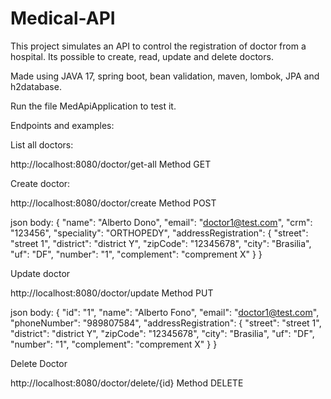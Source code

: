 # Medical-API
This project simulates an API to control the registration of doctor from a hospital. Its possible to create, read, update and delete doctors. 

Made using JAVA 17, spring boot, bean validation, maven, lombok, JPA and h2database.

Run the file MedApiApplication to test it.

Endpoints and examples:

List all doctors:

http://localhost:8080/doctor/get-all
Method GET

Create doctor:

http://localhost:8080/doctor/create 
Method POST

json body:
{
"name": "Alberto Dono",
"email": "doctor1@test.com",
"crm": "123456",
"speciality": "ORTHOPEDY",
"addressRegistration": {
    "street": "street 1",
    "district": "district Y",
    "zipCode": "12345678",
    "city": "Brasilia",
    "uf": "DF",
    "number": "1",
    "complement": "comprement X"
    }
} 

Update doctor

http://localhost:8080/doctor/update
Method PUT

json body:
{
"id": "1",
"name": "Alberto Fono",
"email": "doctor1@test.com",
"phoneNumber": "989807584",
"addressRegistration": {
    "street": "street 1",
    "district": "district Y",
    "zipCode": "12345678",
    "city": "Brasilia",
    "uf": "DF",
    "number": "1",
    "complement": "comprement X"
    }
} 

Delete Doctor

http://localhost:8080/doctor/delete/{id}
Method DELETE


